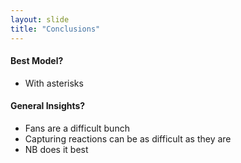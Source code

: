 ```yaml
---
layout: slide
title: "Conclusions"
---
```


#### Best Model?

- With asterisks

#### General Insights?

- Fans are a difficult bunch
- Capturing reactions can be as difficult as they are
- NB does it best 

